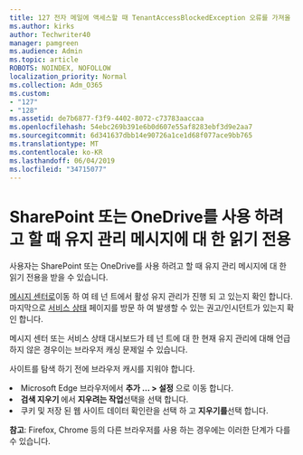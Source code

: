 ```yaml
---
title: 127 전자 메일에 액세스할 때 TenantAccessBlockedException 오류를 가져올 것인가?
ms.author: kirks
author: Techwriter40
manager: pamgreen
ms.audience: Admin
ms.topic: article
ROBOTS: NOINDEX, NOFOLLOW
localization_priority: Normal
ms.collection: Adm_O365
ms.custom:
- "127"
- "128"
ms.assetid: de7b6877-f3f9-4402-8072-c73783aaccaa
ms.openlocfilehash: 54ebc269b391e6b0d607e55af8283ebf3d9e2aa7
ms.sourcegitcommit: 6d341637dbb14e90726a1ce1d68f077ace9bb765
ms.translationtype: MT
ms.contentlocale: ko-KR
ms.lasthandoff: 06/04/2019
ms.locfileid: "34715077"
---
```

# <a name="read-only-for-maintenance-message-when-attempting-to-use-sharepoint-or-onedrive"></a>SharePoint 또는 OneDrive를 사용 하려고 할 때 유지 관리 메시지에 대 한 읽기 전용

사용자는 SharePoint 또는 OneDrive를 사용 하려고 할 때 유지 관리 메시지에 대 한 읽기 전용을 받을 수 있습니다.

<a href="https://portal.office.com/adminportal/home#/MessageCenter">메시지 센터로</a>이동 하 여 테 넌 트에서 활성 유지 관리가 진행 되 고 있는지 확인 합니다. 마지막으로 <a href="https://portal.office.com/adminportal/home#/servicehealth">서비스 상태</a> 페이지를 방문 하 여 발생할 수 있는 권고/인시던트가 있는지 확인 합니다.

메시지 센터 또는 서비스 상태 대시보드가 테 넌 트에 대 한 현재 유지 관리에 대해 언급 하지 않은 경우이는 브라우저 캐싱 문제일 수 있습니다.

사이트를 탐색 하기 전에 브라우저 캐시를 지워야 합니다.

  <li>Microsoft Edge 브라우저에서 <strong>추가 &hellip; &gt; 설정</strong> 으로 이동 합니다.</li>  <li><strong>검색 지우기 </strong>에서 <strong>지우려는 작업</strong>선택을 선택 합니다.</li>  <li>쿠키 및 저장 된 웹 사이트 데이터 확인란을 선택 하 고 <strong>지우기를</strong>선택 합니다.</li>  </ol>  

**참고**: Firefox, Chrome 등의 다른 브라우저를 사용 하는 경우에는 이러한 단계가 다를 수 있습니다.

